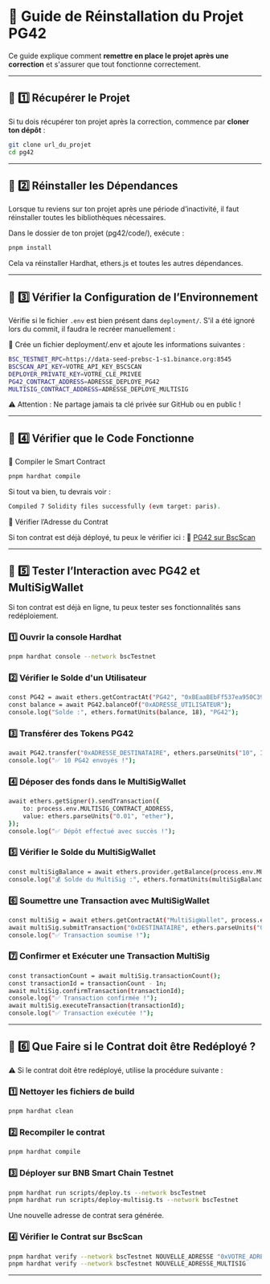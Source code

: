 # 📖 Guide de Réinstallation du Projet PG42

Ce guide explique comment **remettre en place le projet après une correction** et s'assurer que tout fonctionne correctement.

---

## 📌 1️⃣ Récupérer le Projet

Si tu dois récupérer ton projet après la correction, commence par **cloner ton dépôt** :

```sh
git clone url_du_projet
cd pg42
```

---

## 📌 2️⃣ Réinstaller les Dépendances

Lorsque tu reviens sur ton projet après une période d’inactivité, il faut réinstaller toutes les bibliothèques nécessaires.

Dans le dossier de ton projet (pg42/code/), exécute :
```bash
pnpm install
```

Cela va réinstaller Hardhat, ethers.js et toutes les autres dépendances.

---

## 📌 3️⃣ Vérifier la Configuration de l’Environnement

Vérifie si le fichier `.env` est bien présent dans `deployment/`.
S'il a été ignoré lors du commit, il faudra le recréer manuellement :

📌 Crée un fichier deployment/.env et ajoute les informations suivantes :
```bash
BSC_TESTNET_RPC=https://data-seed-prebsc-1-s1.binance.org:8545
BSCSCAN_API_KEY=VOTRE_API_KEY_BSCSCAN
DEPLOYER_PRIVATE_KEY=VOTRE_CLE_PRIVEE
PG42_CONTRACT_ADDRESS=ADRESSE_DEPLOYE_PG42
MULTISIG_CONTRACT_ADDRESS=ADRESSE_DEPLOYE_MULTISIG
```

⚠️ Attention : Ne partage jamais ta clé privée sur GitHub ou en public !

---

## 📌 4️⃣ Vérifier que le Code Fonctionne
🔹 Compiler le Smart Contract
```bash
pnpm hardhat compile
```

Si tout va bien, tu devrais voir :
```bash
Compiled 7 Solidity files successfully (evm target: paris).
```

🔹 Vérifier l’Adresse du Contrat

Si ton contrat est déjà déployé, tu peux le vérifier ici : 🔗 [PG42 sur BscScan](https://testnet.bscscan.com/address/0xBEaaBEbFf537ea950C3998150C72b7546B10F6bd#code)

---

## 📌 5️⃣ Tester l’Interaction avec PG42 et MultiSigWallet

Si ton contrat est déjà en ligne, tu peux tester ses fonctionnalités sans redéploiement.

### 1️⃣ Ouvrir la console Hardhat
```bash
pnpm hardhat console --network bscTestnet
```

### 2️⃣ Vérifier le Solde d'un Utilisateur
```bash
const PG42 = await ethers.getContractAt("PG42", "0xBEaaBEbFf537ea950C3998150C72b7546B10F6bd");
const balance = await PG42.balanceOf("0xADRESSE_UTILISATEUR");
console.log("Solde :", ethers.formatUnits(balance, 18), "PG42");
```

### 3️⃣ Transférer des Tokens PG42
```bash
await PG42.transfer("0xADRESSE_DESTINATAIRE", ethers.parseUnits("10", 18));
console.log("✅ 10 PG42 envoyés !");
```

### 4️⃣ Déposer des fonds dans le MultiSigWallet
```bash
await ethers.getSigner().sendTransaction({
    to: process.env.MULTISIG_CONTRACT_ADDRESS,
    value: ethers.parseUnits("0.01", "ether"),
});
console.log("✅ Dépôt effectué avec succès !");
```

### 5️⃣ Vérifier le Solde du MultiSigWallet
```bash
const multiSigBalance = await ethers.provider.getBalance(process.env.MULTISIG_CONTRACT_ADDRESS);
console.log("💰 Solde du MultiSig :", ethers.formatUnits(multiSigBalance, "ether"), "BNB");
```

### 6️⃣ Soumettre une Transaction avec MultiSigWallet
```bash
const multiSig = await ethers.getContractAt("MultiSigWallet", process.env.MULTISIG_CONTRACT_ADDRESS);
await multiSig.submitTransaction("0xDESTINATAIRE", ethers.parseUnits("0.005", "ether"), "0x");
console.log("✅ Transaction soumise !");
```

### 7️⃣ Confirmer et Exécuter une Transaction MultiSig
```bash
const transactionCount = await multiSig.transactionCount();
const transactionId = transactionCount - 1n;
await multiSig.confirmTransaction(transactionId);
console.log("✅ Transaction confirmée !");
await multiSig.executeTransaction(transactionId);
console.log("✅ Transaction exécutée !");
```

---

## 📌 6️⃣ Que Faire si le Contrat doit être Redéployé ?

⚠️ Si le contrat doit être redéployé, utilise la procédure suivante :

### 1️⃣ Nettoyer les fichiers de build
```bash
pnpm hardhat clean
```

### 2️⃣ Recompiler le contrat
```bash
pnpm hardhat compile
```

### 3️⃣ Déployer sur BNB Smart Chain Testnet
```bash
pnpm hardhat run scripts/deploy.ts --network bscTestnet
pnpm hardhat run scripts/deploy-multisig.ts --network bscTestnet

```

Une nouvelle adresse de contrat sera générée.

### 4️⃣ Vérifier le Contrat sur BscScan
```bash
pnpm hardhat verify --network bscTestnet NOUVELLE_ADRESSE "0xVOTRE_ADRESSE_DEPLOYEUR"
pnpm hardhat verify --network bscTestnet NOUVELLE_ADRESSE_MULTISIG
```

---
